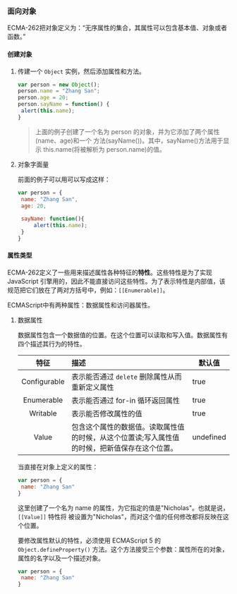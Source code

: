 ### 面向对象

ECMA-262把对象定义为：“无序属性的集合，其属性可以包含基本值、对象或者函数。”

#### 创建对象

1. 传建一个 `Object` 实例，然后添加属性和方法。

   ```js
   var person = new Object();
   person.name = "Zhang San";
   person.age = 20;
   person.sayName = function() {
   	alert(this.name);
   }
   ```

   > 上面的例子创建了一个名为 person 的对象，并为它添加了两个属性(name、age)和一个 方法(sayName())。其中，sayName()方法用于显示 this.name(将被解析为 person.name)的值。

2. 对象字面量

   前面的例子可以用可以写成这样：

   ```js
   var person = {
   	name: "Zhang San",
   	age: 20,
   	
   	sayName: function(){
   		alert(this.name);
   	}
   }
   ```

####  属性类型

ECMA-262定义了一些用来描述属性各种特征的**特性**。这些特性是为了实现 JavaScript 引擎用的，因此不能直接访问这些特性。为了表示特性是内部值，该规范把它们放在了两对方括号中，例如：`[[Enumerable]]`。

ECMAScript中有两种属性：数据属性和访问器属性。

1. 数据属性

   数据属性包含一个数据值的位置。在这个位置可以读取和写入值。数据属性有四个描述其行为的特性。

   |     特征     | 描述                                                         | 默认值    |
   | :----------: | :----------------------------------------------------------- | --------- |
   | Configurable | 表示能否通过 `delete` 删除属性从而重新定义属性               | true      |
   |  Enumerable  | 表示能否通过 for-in 循环返回属性                             | true      |
   |   Writable   | 表示能否修改属性的值                                         | true      |
   |    Value     | 包含这个属性的数据值。读取属性值的时候，从这个位置读;写入属性值的时候，把新值保存在这个位置。 | undefined |

   当直接在对象上定义的属性：

   ```js
   var person = {
   	name: "Zhang San"
   }
   ```

   这里创建了一个名为 name 的属性，为它指定的值是"Nicholas"。也就是说，`[[Value]]` 特性将 被设置为"Nicholas"，而对这个值的任何修改都将反映在这个位置。

   要修改属性默认的特性，必须使用 ECMAScript 5 的 `Object.defineProperty()` 方法。这个方法接受三个参数：属性所在的对象，属性的名字以及一个描述对象。

   ```js
   var person = {
   	name: "Zhang San"
   }
   ```

   